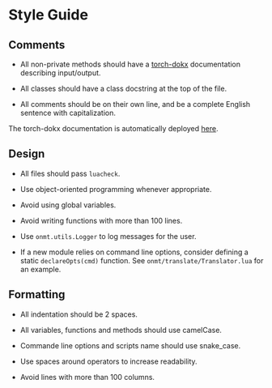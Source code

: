 # Style Guide

## Comments

* All non-private methods should have a [torch-dokx](https://github.com/deepmind/torch-dokx/blob/master/doc/usage.md) documentation describing input/output.

* All classes should have a class docstring at the top of the file.

* All comments should be on their own line, and be a complete English sentence with capitalization.

The torch-dokx documentation is automatically deployed [here](http://opennmt.net/OpenNMT/).

## Design

* All files should pass `luacheck`.

* Use object-oriented programming whenever appropriate.

* Avoid using global variables.

* Avoid writing functions with more than 100 lines.

* Use `onmt.utils.Logger` to log messages for the user.

* If a new module relies on command line options, consider defining a static `declareOpts(cmd)` function. See `onmt/translate/Translator.lua` for an example.

## Formatting

* All indentation should be 2 spaces.

* All variables, functions and methods should use camelCase.

* Commande line options and scripts name should use snake_case.

* Use spaces around operators to increase readability.

* Avoid lines with more than 100 columns.
